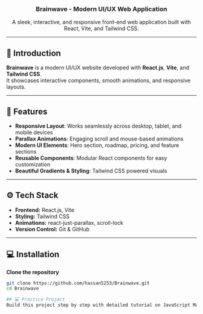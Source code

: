 <div align="center">

  <h3 align="center">Brainwave - Modern UI/UX Web Application</h3>

  <p align="center">
    A sleek, interactive, and responsive front-end web application built with React, Vite, and Tailwind CSS.
  </p>
</div>

---

## 🤖 Introduction
**Brainwave** is a modern UI/UX website developed with **React.js**, **Vite**, and **Tailwind CSS**.  
It showcases interactive components, smooth animations, and responsive layouts.  

---

## 🔋 Features
- **Responsive Layout**: Works seamlessly across desktop, tablet, and mobile devices  
- **Parallax Animations**: Engaging scroll and mouse-based animations  
- **Modern UI Elements**: Hero section, roadmap, pricing, and feature sections  
- **Reusable Components**: Modular React components for easy customization  
- **Beautiful Gradients & Styling**: Tailwind CSS powered visuals  

---

## ⚙️ Tech Stack
- **Frontend:** React.js, Vite  
- **Styling:** Tailwind CSS  
- **Animations:** react-just-parallax, scroll-lock  
- **Version Control:** Git & GitHub  

---

## 💻 Installation
**Clone the repository**
```bash
git clone https://github.com/hassan5253/Brainwave.git
cd Brainwave

## 💻 Practice Project 
Build this project step by step with detailed tutorial on JavaScript Mastery YouTube.